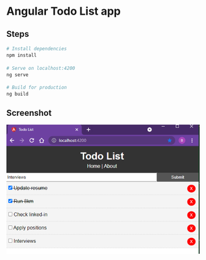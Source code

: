 # Angular Todo List app

## Steps

```bash
# Install dependencies
npm install

# Serve on localhost:4200
ng serve

# Build for production
ng build
```

## Screenshot

![home.png](images/home.png)
